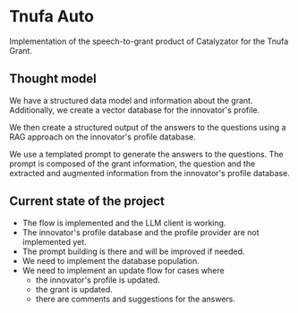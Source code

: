 # Tnufa Auto

Implementation of the speech-to-grant product of Catalyzator for the Tnufa Grant.

## Thought model

We have a structured data model and information about the grant.
Additionally, we create a vector database for the innovator's profile.

We then create a structured output of the answers to the questions using a RAG approach on the innovator's profile database.

We use a templated prompt to generate the answers to the questions.
The prompt is composed of the grant information, the question and the extracted and augmented information from the innovator's profile database.

## Current state of the project

- The flow is implemented and the LLM client is working.
- The innovator's profile database and the profile provider are not implemented yet.
- The prompt building is there and will be improved if needed.
- We need to implement the database population.
- We need to implement an update flow for cases where
    - the innovator's profile is updated.
    - the grant is updated.
    - there are comments and suggestions for the answers.
